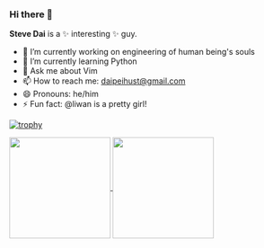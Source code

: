 ### Hi there 👋


**Steve Dai** is a ✨ interesting ✨ guy.

- 🔭 I’m currently working on engineering of human being's souls
- 🌱 I’m currently learning Python
- 💬 Ask me about Vim
- 📫 How to reach me: daipeihust@gmail.com
- 😄 Pronouns: he/him
- ⚡ Fun fact: @liwan is a pretty girl!

[![trophy](https://github-profile-trophy.vercel.app/?username=daipeihust&theme=gruvbox&rank=SSS,SS,S,AAA,AA,A,B,C)](https://github.com/ryo-ma/github-profile-trophy)

<a href="https://github.com/anuraghazra/github-readme-stats">
  <img align="center" height="180" src="https://github-readme-stats.vercel.app/api?username=daipeihust&show_icons=true&count_private=true" />
</a>
<a href="https://github.com/anuraghazra/convoychat">
  <img align="center" height="180" src="https://github-readme-stats.vercel.app/api/top-langs/?username=daipeihust&layout=compact" />
</a>
